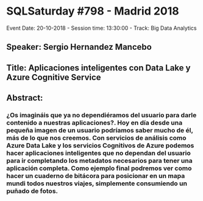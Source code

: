 # SQLSaturday #798 - Madrid 2018
Event Date: 20-10-2018 - Session time: 13:30:00 - Track: Big Data  Analytics
## Speaker: Sergio Hernandez Mancebo
## Title: Aplicaciones inteligentes con Data Lake y Azure Cognitive Service
## Abstract:
### ¿Os imagináis que ya no dependiéramos del usuario para darle contenido a nuestras aplicaciones?. Hoy en día desde una pequeña imagen de un usuario podríamos saber mucho de él, más de lo que nos creemos.  Con servicios de análisis como Azure Data Lake y los servicios Cognitivos de Azure podemos hacer aplicaciones inteligentes que no dependan del usuario para ir completando los metadatos necesarios para tener una aplicación completa. Como ejemplo final podremos ver como hacer un cuaderno de bitácora para posicionar en un mapa mundi todos nuestros viajes, simplemente consumiendo un puñado de fotos.
